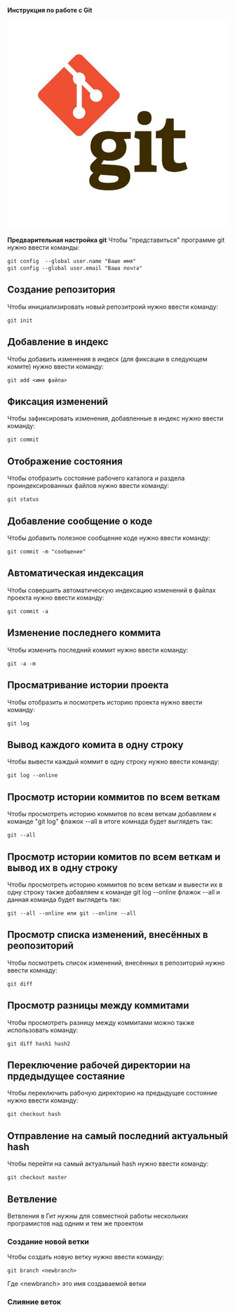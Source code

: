 **Инструкция по работе с Git**

![Логотип Гит](1_L1wCPhdvK2guitLVNVCEtw.jpeg)

**Предварительная настройка git**
Чтобы "представиться" программе git нужно ввести команды:

    git config  --global user.name "Ваше имя"
    git config --global user.email "Ваша почта"

## Создание репозитория

Чтобы инициализировать новый репозитроий нужно ввести команду:

    git init

## Добавление в индекс

Чтобы добавить изменения в индеск (для фиксации в следующем комите) нужно ввести команду:

    git add <имя файла>

## Фиксация изменений 

Чтобы зафиксировать изменения, добавленные в индекс нужно ввести команду:

    git commit

## Отображение состояния

Чтобы отобразить состояние рабочего каталога и раздела проиндексированных файлов нужно ввести команду:

    git status

## Добавление сообщение о коде

Чтобы добавить полезное сообщение коде нужно ввести команду:

    git commit -m "сообщение"

## Автоматическая индексация

Чтобы совершить автоматическую индексацию изменений в файлах проекта нужно ввести команду:

    git commit -a

## Изменение последнего коммита

Чтобы изменить последний коммит нужно ввести команду:

    git -a -m

## Просматривание истории проекта

Чтобы отобразить и посмотреть историю проекта нужно ввести команду:

    git log

## Вывод каждого комита в одну строку

Чтобы вывести каждый коммит в одну строку нужно ввести команду:

    git log --online

## Просмотр истории коммитов по всем веткам

Чтобы просмотреть историю коммитов по всем веткам добавляем к команде "git log" флажок --all в итоге комнада будет выглядеть так:

    git --all

## Просмотр истории комитов по всем веткам и вывод их в одну строку

Чтобы просмотреть историю коммитов по всем веткам и вывести их в одну строку также добавляем к команде git log --online флажок --all и данная команда будет выглядеть так:

    git --all --online или git --online --all

## Просмотр списка изменений, внесённых в реопозиторий

Чтобы посмотреть список изменений, внесённых в репозиторий нужно ввести комнаду:

    git diff

## Просмотр разницы между коммитами

Чтобы просмотреть разницу между коммитами можно также использовать команду:

    git diff hash1 hash2

## Переключение рабочей директории на прдедыдущее состаяние

Чтобы переключить рабочую директорию на предыдущее состояние нужно ввести команду:

    git checkout hash

## Отправление на самый последний актуальный hash

Чтобы перейти на самый актуальный hash нужно ввести команду:

    git checkout master

## Ветвление

Ветвления в Гит нужны для совместной работы нескольких програмистов над одним и тем же проектом 

### Создание новой ветки

Чтобы создать новую ветку нужно ввести команду:

    git branch <newbranch>

Где \<newbranch> это имя создаваемой ветки

### Слияние веток